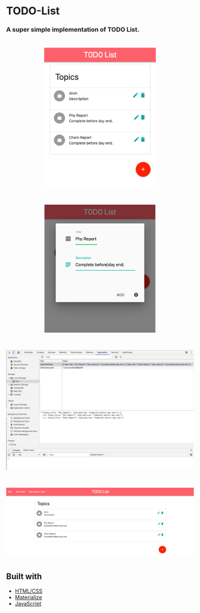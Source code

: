 # TODO-List

### A super simple implementation of TODO List.

<h1 align="center">
  <img src="/images/2.png" alt="Sample 1" width="300">
</h1>


<!-- ![Sample 2](/images/3.png) -->
<h1 align="center">
  <img src="/images/3.png" alt="Sample 2" width="300">
</h1>
<!-- ![Memory arrangement](/images/4.png) -->
<h1 align="center">
  <img src="/images/4.png" alt="Homify" width="700">
</h1>
<h1 align="center">
  <img src="/images/5.png" alt="Homify"">
</h1>

## Built with
- [HTML/CSS]()
- [Materialize](https://materializecss.com/)
- [JavaScript]()

<!-- First Header | Second Header
------------ | -------------
Content from cell 1 | Content from cell 2
Content in the first column | Content in the second column -->

<!-- [![Build Status](http://img.shields.io/travis/badges/badgerbadgerbadger.svg?style=flat-square)](https://travis-ci.org/badges/badgerbadgerbadger) 

[![Dependency Status](http://img.shields.io/gemnasium/badges/badgerbadgerbadger.svg?style=flat-square)](https://gemnasium.com/badges/badgerbadgerbadger) 

[![Coverage Status](http://img.shields.io/coveralls/badges/badgerbadgerbadger.svg?style=flat-square)](https://coveralls.io/r/badges/badgerbadgerbadger) 

[![Code Climate](http://img.shields.io/codeclimate/github/badges/badgerbadgerbadger.svg?style=flat-square)](https://codeclimate.com/github/badges/badgerbadgerbadger) 

[![Github Issues](http://githubbadges.herokuapp.com/badges/badgerbadgerbadger/issues.svg?style=flat-square)](https://github.com/badges/badgerbadgerbadger/issues) 

[![Pending Pull-Requests](http://githubbadges.herokuapp.com/badges/badgerbadgerbadger/pulls.svg?style=flat-square)](https://github.com/badges/badgerbadgerbadger/pulls) 

[![Gem Version](http://img.shields.io/gem/v/badgerbadgerbadger.svg?style=flat-square)](https://rubygems.org/gems/badgerbadgerbadger) 

[![License](http://img.shields.io/:license-mit-blue.svg?style=flat-square)](http://badges.mit-license.org) 

[![Badges](http://img.shields.io/:badges-9/9-ff6799.svg?style=flat-square)](https://github.com/badges/badgerbadgerbadger) -->
